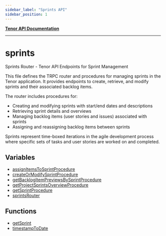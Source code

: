 ```yaml
---
sidebar_label: "Sprints API"
sidebar_position: 1
---
```


[**Tenor API Documentation**](../README.md)

***

# sprints

Sprints Router - Tenor API Endpoints for Sprint Management

This file defines the TRPC router and procedures for managing sprints in the Tenor application.
It provides endpoints to create, retrieve, and modify sprints and their associated backlog items.

The router includes procedures for:
- Creating and modifying sprints with start/end dates and descriptions
- Retrieving sprint details and overviews
- Managing backlog items (user stories and issues) associated with sprints
- Assigning and reassigning backlog items between sprints

Sprints represent time-boxed iterations in the agile development process where 
specific sets of tasks and user stories are worked on and completed.

## Variables

- [assignItemsToSprintProcedure](variables/assignItemsToSprintProcedure.md)
- [createOrModifySprintProcedure](variables/createOrModifySprintProcedure.md)
- [getBacklogItemPreviewsBySprintProcedure](variables/getBacklogItemPreviewsBySprintProcedure.md)
- [getProjectSprintsOverviewProcedure](variables/getProjectSprintsOverviewProcedure.md)
- [getSprintProcedure](variables/getSprintProcedure.md)
- [sprintsRouter](variables/sprintsRouter.md)

## Functions

- [getSprint](functions/getSprint.md)
- [timestampToDate](functions/timestampToDate.md)
